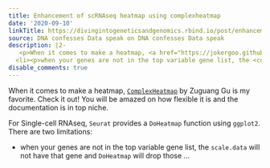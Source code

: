 ```yaml
---
title: Enhancement of scRNAseq heatmap using complexheatmap
date: '2020-09-10'
linkTitle: https://divingintogeneticsandgenomics.rbind.io/post/enhancement-of-scrnaseq-heatmap-using-complexheatmap/
source: DNA confesses Data speak on DNA confesses Data speak
description: |2-
   <p>When it comes to make a heatmap, <a href="https://jokergoo.github.io/ComplexHeatmap-reference/book/" target="_blank"><code>ComplexHeatmap</code></a> by Zuguang Gu is my favorite. Check it out! You will be amazed on how flexible it is and the documentation is in top niche.</p> <p>For Single-cell RNAseq, <code>Seurat</code> provides a <code>DoHeatmap</code> function using <code>ggplot2</code>. There are two limitations:</p> <ul>
  <li><p>when your genes are not in the top variable gene list, the <code>scale.data</code> will not have that gene and <code>DoHeatmap</code> will drop those ...
disable_comments: true
---
```

 <p>When it comes to make a heatmap, <a href="https://jokergoo.github.io/ComplexHeatmap-reference/book/" target="_blank"><code>ComplexHeatmap</code></a> by Zuguang Gu is my favorite. Check it out! You will be amazed on how flexible it is and the documentation is in top niche.</p> <p>For Single-cell RNAseq, <code>Seurat</code> provides a <code>DoHeatmap</code> function using <code>ggplot2</code>. There are two limitations:</p> <ul>
<li><p>when your genes are not in the top variable gene list, the <code>scale.data</code> will not have that gene and <code>DoHeatmap</code> will drop those ...